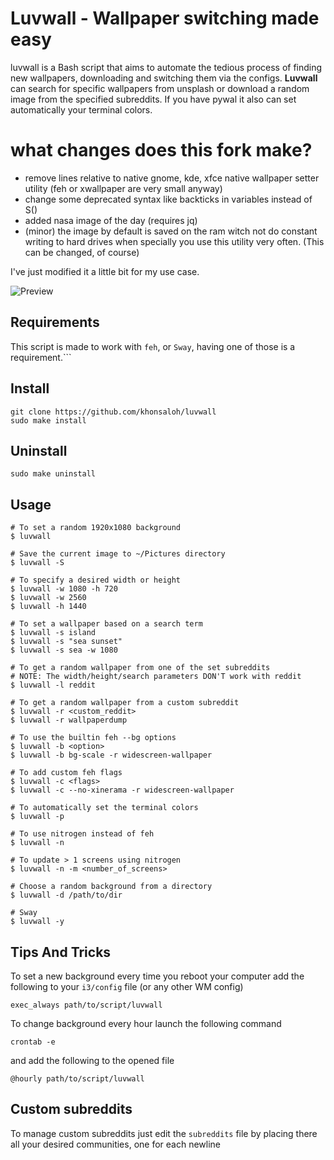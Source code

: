 # Luvwall - Wallpaper switching made easy

luvwall is a Bash script that aims to automate the tedious process of finding new wallpapers, downloading and switching them via the configs. **Luvwall** can search for specific wallpapers from unsplash or download
a random image from the specified subreddits. If you have pywal it also can set automatically your terminal colors.

# what changes does this fork make?

* remove lines relative to native gnome, kde, xfce native wallpaper setter utility (feh or xwallpaper are very small anyway)
* change some deprecated syntax like backticks in variables instead of S()
* added nasa image of the day (requires jq)
* (minor) the image by default is saved on the ram witch not do constant writing to hard drives when specially you use this utility very often. (This can be changed, of course)

I've just modified it a little bit for my use case.

![Preview](preview.png)

## Requirements

This script is made to work with ```feh```,  or  ```Sway```, having one of those is a requirement.```
## Install
```
git clone https://github.com/khonsaloh/luvwall
sudo make install
```
## Uninstall

```
sudo make uninstall
```

## Usage
```
# To set a random 1920x1080 background
$ luvwall

# Save the current image to ~/Pictures directory
$ luvwall -S

# To specify a desired width or height
$ luvwall -w 1080 -h 720
$ luvwall -w 2560
$ luvwall -h 1440

# To set a wallpaper based on a search term
$ luvwall -s island
$ luvwall -s "sea sunset"
$ luvwall -s sea -w 1080

# To get a random wallpaper from one of the set subreddits
# NOTE: The width/height/search parameters DON'T work with reddit
$ luvwall -l reddit

# To get a random wallpaper from a custom subreddit
$ luvwall -r <custom_reddit>
$ luvwall -r wallpaperdump

# To use the builtin feh --bg options
$ luvwall -b <option>
$ luvwall -b bg-scale -r widescreen-wallpaper

# To add custom feh flags
$ luvwall -c <flags>
$ luvwall -c --no-xinerama -r widescreen-wallpaper

# To automatically set the terminal colors
$ luvwall -p

# To use nitrogen instead of feh
$ luvwall -n

# To update > 1 screens using nitrogen
$ luvwall -n -m <number_of_screens>

# Choose a random background from a directory
$ luvwall -d /path/to/dir

# Sway
$ luvwall -y
```

## Tips And Tricks
To set a new background every time you reboot your computer add the following to your ```i3/config``` file (or any other WM config)
```
exec_always path/to/script/luvwall
```

To change background every hour launch the following command
```
crontab -e
```
and add the following to the opened file
```
@hourly path/to/script/luvwall
```

## Custom subreddits
To manage custom subreddits just edit the ```subreddits``` file by placing there all your desired communities, one for each newline

